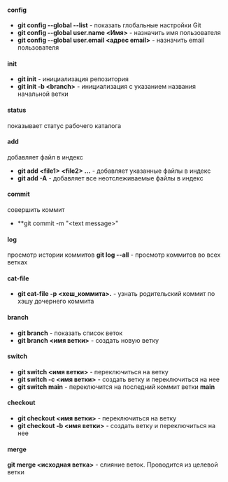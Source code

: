 #### config
- **git config --global --list** - показать глобальные настройки Git
- **git config --global user.name <Имя>** - назначить имя пользователя 
- **git config --global user.email <адрес email>** - назначить email пользователя

#### init
- **git init** - инициализация репозитория
- **git init -b \<branch\>** - инициализация с указанием названия начальной ветки

#### status
показывает статус рабочего каталога

#### add
добавляет файл в индекс
- **git add \<file1\> \<file2\> ...** - добавляет указанные файлы в индекс
- **git add -A** - добавляет все неотслеживаемые файлы в индекс
#### commit
совершить коммит
- **git commit -m "\<text message\>"

#### log
просмотр истории коммитов
**git log --all** - просмотр коммитов во всех ветках
#### cat-file
- **git cat-file -р <хеш_коммита>.**  - узнать родительский коммит по хэшу дочернего коммита

#### branch
- **git branch** - показать список веток
- **git branch <имя ветки>** - создать новую ветку 

#### switch
- **git switch <имя ветки>** - переключиться на ветку
- **git switch -c <имя ветки>** - создать ветку и переключиться на нее
- **git switch main**  - переключится на последний коммит ветки **main**
#### checkout
- **git checkout <имя ветки>** - переключиться на ветку
- **git checkout -b <имя ветки>** - создать ветку и переключиться на нее
#### merge
**git merge <исходная ветка>** - слияние веток. Проводится из целевой ветки 